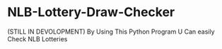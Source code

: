 # NLB-Lottery-Draw-Checker
(STILL IN DEVOLOPMENT) By Using This Python Program U Can easily Check NLB Lotteries
